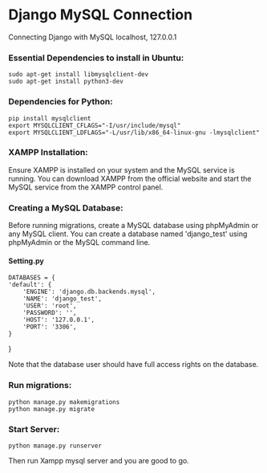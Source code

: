 # Django MySQL Connection
Connecting Django with MySQL localhost, 127.0.0.1

### Essential Dependencies to install in Ubuntu:

    sudo apt-get install libmysqlclient-dev
    sudo apt-get install python3-dev

### Dependencies for Python:

    pip install mysqlclient
    export MYSQLCLIENT_CFLAGS="-I/usr/include/mysql"
    export MYSQLCLIENT_LDFLAGS="-L/usr/lib/x86_64-linux-gnu -lmysqlclient"

### XAMPP Installation:

Ensure XAMPP is installed on your system and the MySQL service is running. You can download XAMPP from the official website and start the MySQL service from the XAMPP control panel.


### Creating a MySQL Database:

Before running migrations, create a MySQL database using phpMyAdmin or any MySQL client. You can create a database named 'django_test' using phpMyAdmin or the MySQL command line.



#### Setting.py

    DATABASES = {
    'default': {
        'ENGINE': 'django.db.backends.mysql',
        'NAME': 'django_test',
        'USER': 'root',
        'PASSWORD': '',
        'HOST': '127.0.0.1',
        'PORT': '3306',
    }
}

Note that the database user should have full access rights on the database.</s>


### Run migrations:
    python manage.py makemigrations
    python manage.py migrate



### Start Server:
    python manage.py runserver

Then run Xampp mysql server and you are good to go.
